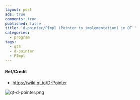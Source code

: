 ```yaml
---
layout: post
ads: true
comments: true
published: false
title: 'd-pointer/PImpl (Pointer to implementation) in QT '
categories:
  - program
tags:
  - qt5
  - d-pointer
  - PImpl
---
```

#### Ref/Credit
- https://wiki.qt.io/D-Pointer

![qt-d-pointer.png]({{site.baseurl}}/media/qt-d-pointer.png)
